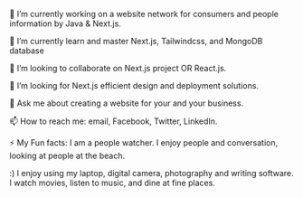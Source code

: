 🔭  I’m currently working on a website network for consumers and people information by Java & Next.js. 

🌱  I’m currently learn and master Next.js, Tailwindcss, and MongoDB database

👯  I’m looking to collaborate on Next.js project OR React.js.

🤔  I’m looking for Next.js efficient design and deployment solutions.

💬  Ask me about creating a website for your and your business.

📫  How to reach me: email, Facebook, Twitter, LinkedIn. 

⚡  My Fun facts: I am a people watcher. I enjoy people and conversation, looking at people at the beach. 

:)  I enjoy using my laptop, digital camera, photography and writing software. I  watch movies, listen to music, and dine at fine places.
